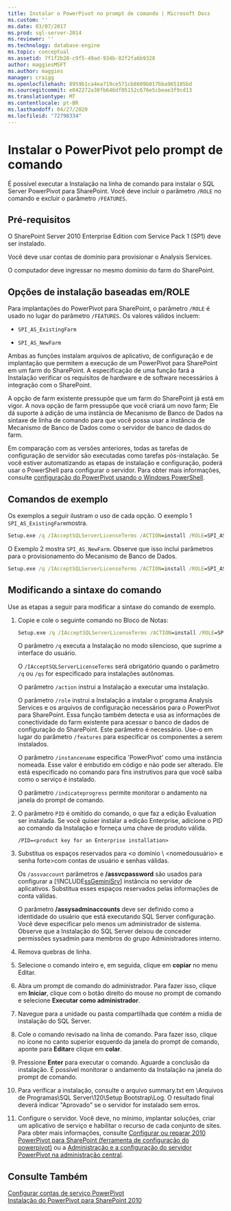 ```yaml
---
title: Instalar o PowerPivot no prompt de comando | Microsoft Docs
ms.custom: ''
ms.date: 03/07/2017
ms.prod: sql-server-2014
ms.reviewer: ''
ms.technology: database-engine
ms.topic: conceptual
ms.assetid: 7f1f2b28-c9f5-49ad-934b-02f2fa6b9328
author: maggiesMSFT
ms.author: maggies
manager: craigg
ms.openlocfilehash: 8959b1ca4ea719ce571cb8609b817bba965185bd
ms.sourcegitcommit: e042272a38fb646df05152c676e5cbeae3f9cd13
ms.translationtype: MT
ms.contentlocale: pt-BR
ms.lasthandoff: 04/27/2020
ms.locfileid: "72798334"
---
```

# <a name="install-powerpivot-from-the-command-prompt"></a>Instalar o PowerPivot pelo prompt de comando
  É possível executar a Instalação na linha de comando para instalar o SQL Server PowerPivot para SharePoint. Você deve incluir o parâmetro `/ROLE` no comando e excluir o parâmetro `/FEATURES`.  
  
## <a name="prerequisites"></a>Pré-requisitos  
 O SharePoint Server 2010 Enterprise Edition com Service Pack 1 (SP1) deve ser instalado.  
  
 Você deve usar contas de domínio para provisionar o Analysis Services.  
  
 O computador deve ingressar no mesmo domínio do farm do SharePoint.  
  
##  <a name="role-based-installation-options"></a><a name="Commands"></a>Opções de instalação baseadas em/ROLE  
 Para implantações do PowerPivot para SharePoint, o parâmetro `/ROLE` é usado no lugar do parâmetro `/FEATURES`. Os valores válidos incluem:  
  
-   `SPI_AS_ExistingFarm`  
  
-   `SPI_AS_NewFarm`  
  
 Ambas as funções instalam arquivos de aplicativo, de configuração e de implantação que permitem a execução de um PowerPivot para SharePoint em um farm do SharePoint. A especificação de uma função fará a Instalação verificar os requisitos de hardware e de software necessários à integração com o SharePoint.  
  
 A opção de farm existente pressupõe que um farm do SharePoint já está em vigor. A nova opção de farm pressupõe que você criará um novo farm; Ele dá suporte à adição de uma instância de Mecanismo de Banco de Dados na sintaxe de linha de comando para que você possa usar a instância de Mecanismo de Banco de Dados como o servidor de banco de dados do farm.  
  
 Em comparação com as versões anteriores, todas as tarefas de configuração de servidor são executadas como tarefas pós-instalação. Se você estiver automatizando as etapas de instalação e configuração, poderá usar o PowerShell para configurar o servidor. Para obter mais informações, consulte [configuração do PowerPivot usando o Windows PowerShell](https://docs.microsoft.com/analysis-services/power-pivot-sharepoint/power-pivot-configuration-using-windows-powershell).  
  
## <a name="example-commands"></a>Comandos de exemplo  
 Os exemplos a seguir ilustram o uso de cada opção. O exemplo 1 `SPI_AS_ExistingFarm`mostra.  
  
```cmd
Setup.exe /q /IAcceptSQLServerLicenseTerms /ACTION=install /ROLE=SPI_AS_ExistingFarm /INSTANCENAME=PowerPivot /INDICATEPROGRESS/ASSVCACCOUNT=<DomainName\UserName> /ASSVCPASSWORD=<StrongPassword> /ASSYSADMINACCOUNTS=<DomainName\UserName>   
```  
  
 O Exemplo 2 mostra `SPI_AS_NewFarm`. Observe que isso inclui parâmetros para o provisionamento do Mecanismo de Banco de Dados.  
  
```cmd
Setup.exe /q /IAcceptSQLServerLicenseTerms /ACTION=install /ROLE=SPI_AS_NewFarm /INSTANCENAME=PowerPivot /INDICATEPROGRESS/SQLSVCACCOUNT=<DomainName\UserName> /SQLSVCPASSWORD=<StrongPassword> /SQLSYSADMINACCOUNTS=<DomainName\UserName> /AGTSVCACCOUNT=<DomainName\UserName> /AGTSVCPASSWORD=<StrongPassword> /ASSVCACCOUNT=<DomainName\UserName> /ASSVCPASSWORD=<StrongPassword> /ASSYSADMINACCOUNTS=<DomainName\UserName>   
```  
  
##  <a name="modifying-the-command-syntax"></a><a name="Join"></a>Modificando a sintaxe do comando  
 Use as etapas a seguir para modificar a sintaxe do comando de exemplo.  
  
1.  Copie e cole o seguinte comando no Bloco de Notas:  
  
    ```cmd
    Setup.exe /q /IAcceptSQLServerLicenseTerms /ACTION=install /ROLE=SPI_AS_ExistingFarm /INSTANCENAME=PowerPivot /INDICATEPROGRESS/ASSVCACCOUNT=<DomainName\UserName> /ASSVCPASSWORD=<StrongPassword> /ASSYSADMINACCOUNTS=<DomainName\UserName>   
    ```  
  
     O parâmetro `/q` executa a Instalação no modo silencioso, que suprime a interface do usuário.  
  
     O `/IAcceptSQLServerLicenseTerms` será obrigatório quando o parâmetro `/q` ou `/qs` for especificado para instalações autônomas.  
  
     O parâmetro `/action` instrui a Instalação a executar uma instalação.  
  
     O parâmetro `/role` instrui a Instalação a instalar o programa Analysis Services e os arquivos de configuração necessários para o PowerPivot para SharePoint. Essa função também detecta e usa as informações de conectividade do farm existente para acessar o banco de dados de configuração do SharePoint. Este parâmetro é necessário. Use-o em lugar do parâmetro `/features` para especificar os componentes a serem instalados.  
  
     O parâmetro `/instancename` especifica 'PowerPivot' como uma instância nomeada. Esse valor é embutido em código e não pode ser alterado. Ele está especificado no comando para fins instrutivos para que você saiba como o serviço é instalado.  
  
     O parâmetro `/indicateprogress` permite monitorar o andamento na janela do prompt de comando.  
  
2.  O parâmetro `PID` é omitido do comando, o que faz a edição Evaluation ser instalada. Se você quiser instalar a edição Enterprise, adicione o PID ao comando da Instalação e forneça uma chave de produto válida.  
  
    ```  
    /PID=<product key for an Enterprise installation>  
    ```  
  
3.  Substitua os espaços reservados para \<o domínio \ \<nomedousuário> e senha forte>com contas de usuário e senhas válidas.  
  
     Os `/assvaccount` parâmetros e **/assvcpassword** são usados para configurar a [!INCLUDE[ssGeminiSrv](../../includes/ssgeminisrv-md.md)] instância no servidor de aplicativos. Substitua esses espaços reservados pelas informações de conta válidas.  
  
     O parâmetro **/assysadminaccounts** deve ser definido como a identidade do usuário que está executando SQL Server configuração. Você deve especificar pelo menos um administrador de sistema. Observe que a Instalação do SQL Server deixou de conceder permissões sysadmin para membros do grupo Administradores interno.  
  
4.  Remova quebras de linha.  
  
5.  Selecione o comando inteiro e, em seguida, clique em **copiar** no menu Editar.  
  
6.  Abra um prompt de comando do administrador. Para fazer isso, clique em **Iniciar**, clique com o botão direito do mouse no prompt de comando e selecione **Executar como administrador**.  
  
7.  Navegue para a unidade ou pasta compartilhada que contém a mídia de instalação do SQL Server.  
  
8.  Cole o comando revisado na linha de comando. Para fazer isso, clique no ícone no canto superior esquerdo da janela do prompt de comando, aponte para **Editar**e clique em **colar**.  
  
9. Pressione **Enter** para executar o comando. Aguarde a conclusão da instalação. É possível monitorar o andamento da Instalação na janela do prompt de comando.  
  
10. Para verificar a instalação, consulte o arquivo summary.txt em \Arquivos de Programas\SQL Server\120\Setup Bootstrap\Log. O resultado final deverá indicar "Aprovado" se o servidor for instalado sem erros.  
  
11. Configure o servidor. Você deve, no mínimo, implantar soluções, criar um aplicativo de serviço e habilitar o recurso de cada conjunto de sites. Para obter mais informações, consulte [Configurar ou reparar 2010 PowerPivot para SharePoint &#40;ferramenta de configuração do powerpivot&#41;](../../../2014/analysis-services/configure-repair-powerpivot-sharepoint-2010.md) ou a [Administração e a configuração do servidor PowerPivot na administração central](https://docs.microsoft.com/analysis-services/power-pivot-sharepoint/power-pivot-server-administration-and-configuration-in-central-administration).  
  
## <a name="see-also"></a>Consulte Também  
 [Configurar contas de serviço PowerPivot](https://docs.microsoft.com/analysis-services/power-pivot-sharepoint/configure-power-pivot-service-accounts)   
 [Instalação do PowerPivot para SharePoint 2010](../../../2014/sql-server/install/powerpivot-for-sharepoint-2010-installation.md)  
